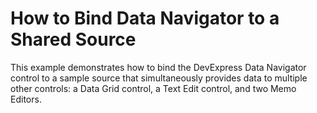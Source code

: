 # How to Bind Data Navigator to a Shared Source

This example demonstrates how to bind the DevExpress Data Navigator control to a sample source that simultaneously provides data to multiple other controls: a Data Grid control, a Text Edit control, and two Memo Editors.
